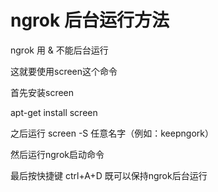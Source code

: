 # ngrok 后台运行方法

ngrok 用 & 不能后台运行 

这就要使用screen这个命令

首先安装screen

apt-get install screen

之后运行 screen -S 任意名字（例如：keepngork）

然后运行ngrok启动命令

最后按快捷键 ctrl+A+D 既可以保持ngrok后台运行